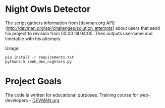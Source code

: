# Night Owls Detector

The script gathers information from [devman.org API](http://devman.org/api/challenges/solution_attempts] about users that send his project to revision from 00:00 till 04:00. Then outputs username and timetable with his attempts.

Usage:

    pip install -r requirements.txt
    python3.5 seek_dev_nighters.py

# Project Goals

The code is written for educational purposes. Training course for web-developers - [DEVMAN.org](https://devman.org)
